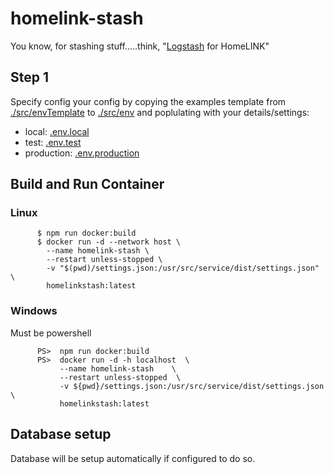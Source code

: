 # homelink-stash

You know, for stashing stuff.....think, "[Logstash](https://www.elastic.co/logstash/) for HomeLINK"



## Step 1
Specify config your config by copying the examples template from  [./src/envTemplate](./src/envTemplate) to [./src/env](./src/env) and poplulating with your details/settings:

- local: [.env.local](./src/envTemplate/.env.local)
- test: [.env.test](./src/envTemplate/.env.test)
- production: [.env.production](./src/envTemplate/.env.production)

## Build and Run Container

### Linux

```
      $ npm run docker:build
      $ docker run -d --network host \
        --name homelink-stash \
        --restart unless-stopped \
        -v "$(pwd)/settings.json:/usr/src/service/dist/settings.json" \
        homelinkstash:latest
```
### Windows

Must be powershell

```
      PS>  npm run docker:build
      PS>  docker run -d -h localhost  \
           --name homelink-stash    \
           --restart unless-stopped	 \
           -v ${pwd}/settings.json:/usr/src/service/dist/settings.json \
           homelinkstash:latest
```

## Database setup

Database will be setup automatically if configured to do so.